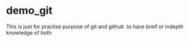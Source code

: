 # demo_git
This is just for practise purpose of git and github .to have breif or indepth knowledge of both
